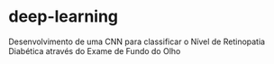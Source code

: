 # deep-learning
Desenvolvimento de uma CNN para classificar o Nível de Retinopatia Diabética através do Exame de Fundo do Olho
